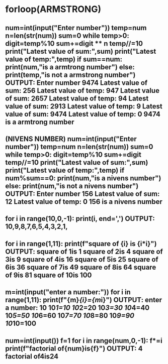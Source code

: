 # forloop(ARMSTRONG)
num=int(input("Enter number"))
temp=num
n=len(str(num))
sum=0
while temp>0:
    digit=temp%10
    sum+=digit ** n
    temp//=10
    print("Latest value of sum:",sum)
    print("Latest value of temp:",temp)
if sum==num:
    print(num,"is a armtrong number")
else:
    print(temp,"is not a armstrong number")
OUTPUT:
       Enter number 9474
Latest value of sum: 256
Latest value of temp: 947
Latest value of sum: 2657
Latest value of temp: 94
Latest value of sum: 2913
Latest value of temp: 9
Latest value of sum: 9474
Latest value of temp: 0
9474 is a armtrong number
----------------------------------------------------------------------
(NIVENS NUMBER)
num=int(input("Enter number"))
temp=num
n=len(str(num))
sum=0
while temp>0:
    digit=temp%10
    sum+=digit
    temp//=10
print("Latest value of sum:",sum)
print("Latest value of temp:",temp)
if num%sum==0:
    print(num,"is a nivens number")
else:
    print(num,"is not a nivens number")
OUTPUT:
    Enter number 156
Latest value of sum: 12
Latest value of temp: 0
156 is a nivens number
-------------------------------------------------------------------------
 for i in range(10,0,-1):
        print(i, end=',')
  OUTPUT:
      10,9,8,7,6,5,4,3,2,1,
------------------------------------------------------------------------
for i in range(1,11):
    print(f"square of {i} is {i*i}")
OUTPUT:
    square of 1is 1
square of 2is 4
square of 3is 9
square of 4is 16
square of 5is 25
square of 6is 36
square of 7is 49
square of 8is 64
square of 9is 81
square of 10is 100
 --------------------------------------------------------------------- 
 m=int(input("enter a number:"))
for i in range(1,11):
    print(f"{m}*{i}={m*i}")
OUTPUT:
    enter a number: 10
10*1=10
10*2=20
10*3=30
10*4=40
10*5=50
10*6=60
10*7=70
10*8=80
10*9=90
10*10=100
-----------------------------------------------------------------------
num=int(input())
f=1
for i in range(num,0,-1):
    f*=i
print(f"factorial of{num}is{f}")
OUTPUT:
     4
factorial of4is24
-----------------------------------------------------------------------
